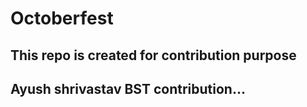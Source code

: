 # Octoberfest

## This repo is created for contribution purpose
## Ayush shrivastav BST contribution...